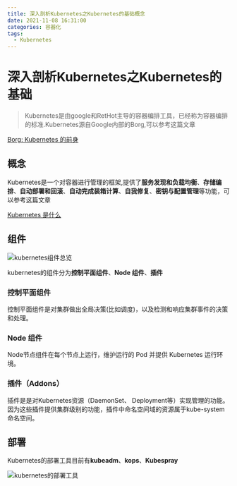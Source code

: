 ```yaml
---
title: 深入剖析Kubernetes之Kubernetes的基础概念
date: 2021-11-08 16:31:00
categories: 容器化
tags:
  - Kubernetes
---
```



# 深入剖析Kubernetes之Kubernetes的基础
> Kubernetes是由google和RetHot主导的容器编排工具，已经称为容器编排的标准.Kubernetes源自Google内部的Borg,可以参考这篇文章

[Borg: Kubernetes 的前身](https://kubernetes.io/zh/blog/2015/04/borg-predecessor-to-kubernetes/)

## 概念

Kubernetes是一个对容器进行管理的框架,提供了<B>服务发现和负载均衡</B>、<B>存储编排</B>、<B>自动部署和回滚</B>、<B>自动完成装箱计算</B>、<B>自我修复</B>、<B>密钥与配置管理</B>等功能，可以参考这篇文章

[Kubernetes 是什么](https://kubernetes.io/zh/docs/concepts/overview/)


## 组件

![kubernetes组件总览](https://d33wubrfki0l68.cloudfront.net/2475489eaf20163ec0f54ddc1d92aa8d4c87c96b/e7c81/images/docs/components-of-kubernetes.svg)


kubernetes的组件分为<B>控制平面组件</B>、<B>Node 组件</B>、<B>插件</B>

### 控制平面组件
  控制平面组件是对集群做出全局决策(比如调度)，以及检测和响应集群事件的决策和处理。

### Node 组件
  Node节点组件在每个节点上运行，维护运行的 Pod 并提供 Kubernetes 运行环境。

### 插件（Addons）
  插件是是对Kubernetes资源（DaemonSet、 Deployment等）实现管理的功能。 因为这些插件提供集群级别的功能，插件中命名空间域的资源属于kube-system命名空间。



## 部署
  Kubernetes的部署工具目前有<B>kubeadm</B>、<B>kops</B>、<B>Kubespray</B>

![kubernetes的部署工具](https://kubernetes.io/docs/setup/production-environment/tools/kubeadm/)



